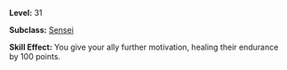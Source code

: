<!-- TITLE: Skill: Motivation -->

**Level:** 31

**Subclass:** [Sensei](sensei)

**Skill Effect:** You give your ally further motivation, healing their endurance by 100 points.
